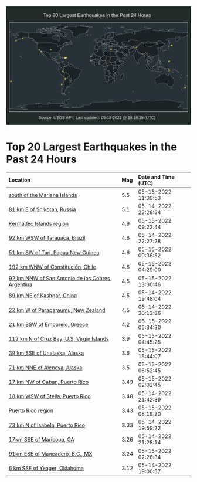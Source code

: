 ![Map](./map.png)

# Top 20 Largest Earthquakes in the Past 24 Hours

| Location | Mag | Date and Time (UTC) |
|:---|:---|:---|
| [south of the Mariana Islands](https://earthquake.usgs.gov/earthquakes/eventpage/us6000hlak) | 5.5 | 05-15-2022 11:09:53 |
| [81 km E of Shikotan, Russia](https://earthquake.usgs.gov/earthquakes/eventpage/us6000hl71) | 5.1 | 05-14-2022 22:28:34 |
| [Kermadec Islands region](https://earthquake.usgs.gov/earthquakes/eventpage/us6000hla3) | 4.9 | 05-15-2022 09:22:44 |
| [92 km WSW of Tarauacá, Brazil](https://earthquake.usgs.gov/earthquakes/eventpage/us6000hl70) | 4.6 | 05-14-2022 22:27:28 |
| [51 km SW of Tari, Papua New Guinea](https://earthquake.usgs.gov/earthquakes/eventpage/us6000hl80) | 4.6 | 05-15-2022 00:36:52 |
| [192 km WNW of Constitución, Chile](https://earthquake.usgs.gov/earthquakes/eventpage/us6000hl8x) | 4.6 | 05-15-2022 04:29:00 |
| [92 km NNW of San Antonio de los Cobres, Argentina](https://earthquake.usgs.gov/earthquakes/eventpage/us6000hlau) | 4.5 | 05-15-2022 13:00:46 |
| [89 km NE of Kashgar, China](https://earthquake.usgs.gov/earthquakes/eventpage/us6000hl6f) | 4.5 | 05-14-2022 19:48:04 |
| [22 km W of Paraparaumu, New Zealand](https://earthquake.usgs.gov/earthquakes/eventpage/us6000hl6j) | 4.5 | 05-14-2022 20:13:36 |
| [21 km SSW of Emporeío, Greece](https://earthquake.usgs.gov/earthquakes/eventpage/us6000hl95) | 4.2 | 05-15-2022 05:34:30 |
| [112 km N of Cruz Bay, U.S. Virgin Islands](https://earthquake.usgs.gov/earthquakes/eventpage/pr2022135001) | 3.9 | 05-15-2022 04:45:25 |
| [39 km SSE of Unalaska, Alaska](https://earthquake.usgs.gov/earthquakes/eventpage/us6000hlbf) | 3.6 | 05-15-2022 15:44:07 |
| [71 km NNE of Aleneva, Alaska](https://earthquake.usgs.gov/earthquakes/eventpage/ak02267dfp1l) | 3.5 | 05-15-2022 06:52:45 |
| [17 km NW of Caban, Puerto Rico](https://earthquake.usgs.gov/earthquakes/eventpage/pr2022135000) | 3.49 | 05-15-2022 02:02:45 |
| [18 km WSW of Stella, Puerto Rico](https://earthquake.usgs.gov/earthquakes/eventpage/pr2022134001) | 3.48 | 05-14-2022 21:42:39 |
| [Puerto Rico region](https://earthquake.usgs.gov/earthquakes/eventpage/pr71348943) | 3.43 | 05-15-2022 08:19:20 |
| [73 km N of Isabela, Puerto Rico](https://earthquake.usgs.gov/earthquakes/eventpage/pr71348838) | 3.33 | 05-14-2022 19:59:22 |
| [17km SSE of Maricopa, CA](https://earthquake.usgs.gov/earthquakes/eventpage/ci40018903) | 3.26 | 05-14-2022 21:28:14 |
| [91km ESE of Maneadero, B.C., MX](https://earthquake.usgs.gov/earthquakes/eventpage/ci40019119) | 3.24 | 05-15-2022 02:26:34 |
| [6 km SSE of Yeager, Oklahoma](https://earthquake.usgs.gov/earthquakes/eventpage/ok2022jklo) | 3.12 | 05-14-2022 19:00:57 |
